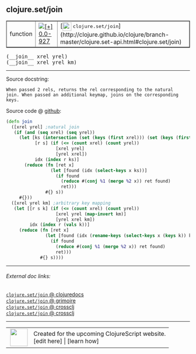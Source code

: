 ## clojure.set/join



 <table border="1">
<tr>
<td>function</td>
<td><a href="https://github.com/cljsinfo/cljs-api-docs/tree/0.0-927"><img valign="middle" alt="[+] 0.0-927" title="Added in 0.0-927" src="https://img.shields.io/badge/+-0.0--927-lightgrey.svg"></a> </td>
<td>
[<img height="24px" valign="middle" src="http://i.imgur.com/1GjPKvB.png"> <samp>clojure.set/join</samp>](http://clojure.github.io/clojure/branch-master/clojure.set-api.html#clojure.set/join)
</td>
</tr>
</table>


 <samp>
(__join__ xrel yrel)<br>
</samp>
 <samp>
(__join__ xrel yrel km)<br>
</samp>

---





Source docstring:

```
When passed 2 rels, returns the rel corresponding to the natural
join. When passed an additional keymap, joins on the corresponding
keys.
```


Source code @ [github](https://github.com/clojure/clojurescript/blob/r2173/src/cljs/clojure/set.cljs#L102-L130):

```clj
(defn join
  ([xrel yrel] ;natural join
   (if (and (seq xrel) (seq yrel))
     (let [ks (intersection (set (keys (first xrel))) (set (keys (first yrel))))
           [r s] (if (<= (count xrel) (count yrel))
                   [xrel yrel]
                   [yrel xrel])
           idx (index r ks)]
       (reduce (fn [ret x]
                 (let [found (idx (select-keys x ks))]
                   (if found
                     (reduce #(conj %1 (merge %2 x)) ret found)
                     ret)))
               #{} s))
     #{}))
  ([xrel yrel km] ;arbitrary key mapping
   (let [[r s k] (if (<= (count xrel) (count yrel))
                   [xrel yrel (map-invert km)]
                   [yrel xrel km])
         idx (index r (vals k))]
     (reduce (fn [ret x]
               (let [found (idx (rename-keys (select-keys x (keys k)) k))]
                 (if found
                   (reduce #(conj %1 (merge %2 x)) ret found)
                   ret)))
             #{} s))))
```

<!--
Repo - tag - source tree - lines:

 <pre>
clojurescript @ r2173
└── src
    └── cljs
        └── clojure
            └── <ins>[set.cljs:102-130](https://github.com/clojure/clojurescript/blob/r2173/src/cljs/clojure/set.cljs#L102-L130)</ins>
</pre>

-->

---



###### External doc links:

[`clojure.set/join` @ clojuredocs](http://clojuredocs.org/clojure.set/join)<br>
[`clojure.set/join` @ grimoire](http://conj.io/store/v1/org.clojure/clojure/1.7.0-beta3/clj/clojure.set/join/)<br>
[`clojure.set/join` @ crossclj](http://crossclj.info/fun/clojure.set/join.html)<br>
[`clojure.set/join` @ crossclj](http://crossclj.info/fun/clojure.set.cljs/join.html)<br>

---

 <table>
<tr><td>
<img valign="middle" align="right" width="48px" src="http://i.imgur.com/Hi20huC.png">
</td><td>
Created for the upcoming ClojureScript website.<br>
[edit here] | [learn how]
</td></tr></table>

[edit here]:https://github.com/cljsinfo/cljs-api-docs/blob/master/cljsdoc/clojure.set/join.cljsdoc
[learn how]:https://github.com/cljsinfo/cljs-api-docs/wiki/cljsdoc-files

<!--

This information was too distracting to show to readers, but I'll leave it
commented here since it is helpful to:

- pretty-print the data used to generate this document
- and show how to retrieve that data



The API data for this symbol:

```clj
{:ns "clojure.set",
 :name "join",
 :signature ["[xrel yrel]" "[xrel yrel km]"],
 :history [["+" "0.0-927"]],
 :type "function",
 :full-name-encode "clojure.set/join",
 :source {:code "(defn join\n  ([xrel yrel] ;natural join\n   (if (and (seq xrel) (seq yrel))\n     (let [ks (intersection (set (keys (first xrel))) (set (keys (first yrel))))\n           [r s] (if (<= (count xrel) (count yrel))\n                   [xrel yrel]\n                   [yrel xrel])\n           idx (index r ks)]\n       (reduce (fn [ret x]\n                 (let [found (idx (select-keys x ks))]\n                   (if found\n                     (reduce #(conj %1 (merge %2 x)) ret found)\n                     ret)))\n               #{} s))\n     #{}))\n  ([xrel yrel km] ;arbitrary key mapping\n   (let [[r s k] (if (<= (count xrel) (count yrel))\n                   [xrel yrel (map-invert km)]\n                   [yrel xrel km])\n         idx (index r (vals k))]\n     (reduce (fn [ret x]\n               (let [found (idx (rename-keys (select-keys x (keys k)) k))]\n                 (if found\n                   (reduce #(conj %1 (merge %2 x)) ret found)\n                   ret)))\n             #{} s))))",
          :title "Source code",
          :repo "clojurescript",
          :tag "r2173",
          :filename "src/cljs/clojure/set.cljs",
          :lines [102 130]},
 :full-name "clojure.set/join",
 :clj-symbol "clojure.set/join",
 :docstring "When passed 2 rels, returns the rel corresponding to the natural\njoin. When passed an additional keymap, joins on the corresponding\nkeys."}

```

Retrieve the API data for this symbol:

```clj
;; from Clojure REPL
(require '[clojure.edn :as edn])
(-> (slurp "https://raw.githubusercontent.com/cljsinfo/cljs-api-docs/catalog/cljs-api.edn")
    (edn/read-string)
    (get-in [:symbols "clojure.set/join"]))
```

-->

